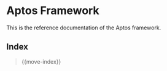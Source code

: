 # Aptos Framework

This is the reference documentation of the Aptos framework.

## Index

> {{move-index}}
